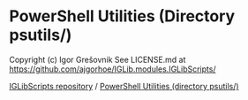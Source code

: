 
# PowerShell Utilities (Directory psutils/) 

Copyright (c) Igor Grešovnik
See LICENSE.md at https://github.com/ajgorhoe/IGLib.modules.IGLibScripts/

[IGLibScripts repository](https://github.com/ajgorhoe/IGLib.modules.IGLibScripts/blob/main/README.md) / [PowerShell Utilities (directory psutils/)](./README.md)


